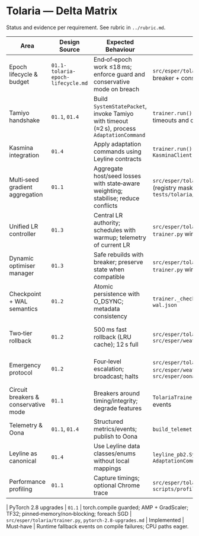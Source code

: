 # Tolaria — Delta Matrix

Status and evidence per requirement. See rubric in `../rubric.md`.

| Area | Design Source | Expected Behaviour | Prototype Evidence | Status | Severity | Notes |
| --- | --- | --- | --- | --- | --- | --- |
| Epoch lifecycle & budget | `01.1-tolaria-epoch-lifecycle.md` | End‑of‑epoch work ≤18 ms; enforce guard and conservative mode on breach | `src/esper/tolaria/trainer.py` (budget knobs + breaker + conservative fallback) | Implemented | Must‑have | Budgets enforced with breaker + telemetry escalation; conservative mode entered automatically. |
| Tamiyo handshake | `01.1`, `01.4` | Build `SystemStatePacket`, invoke Tamiyo with timeout (≈2 s), process `AdaptationCommand` | `trainer.run()` wraps Tamiyo/Kasmina calls with timeouts and conservative fallback | Implemented | Should‑have | Timeouts convert to conservative commands; security/HMAC handled upstream. |
| Kasmina integration | `01.4` | Apply adaptation commands using Leyline contracts | `trainer.run()` calls `KasminaClient.apply_command` | Implemented | Should‑have | Minimal application path with timeout + warning events; no escalation/broadcast. |
| Multi‑seed gradient aggregation | `01.1` | Aggregate host/seed losses with state‑aware weighting; stabilise; reduce conflicts | `src/esper/tolaria/aggregation.py`, `trainer.py` (registry masks + attribution), `tests/tolaria/test_aggregation_attribution.py` | Implemented | Must‑have | Seed-aware aggregation using Kasmina’s `SeedParameterRegistry` masks; teacher gradients split by attribution weights (dataloader or Kasmina.attribute_batch); PCGrad optional; per‑seed telemetry (weight/norm/share/conflicts/alpha/mask). |
| Unified LR controller | `01.3` | Central LR authority; schedules with warmup; telemetry of current LR | `src/esper/tolaria/lr_controller.py`, `trainer.py` wiring | Implemented | Must‑have | Policies: constant/cosine/step with optional warmup; metrics `tolaria.lr_controller.*`. |
| Dynamic optimiser manager | `01.3` | Safe rebuilds with breaker; preserve state when compatible | `src/esper/tolaria/optimizer_manager.py`, `trainer.py` wiring | Implemented | Should‑have | Rebuild fence via settings; metrics for rebuilds/failures/skips/latency. |
| Checkpoint + WAL semantics | `01.2` | Atomic persistence with O_DSYNC; metadata consistency | `trainer._checkpoint()` saves torch state + `wal.json` | Implemented | Should‑have | Atomic writes via tmp+rename, directory fsync, O_DSYNC when available, and CRC32 verification; last‑checkpoint semantics only. |
| Two‑tier rollback | `01.2` | 500 ms fast rollback (LRU cache); 12 s full | `src/esper/tolaria/rollback.py`, `trainer.py`, `src/esper/weatherlight/service_runner.py` | Implemented | Must‑have | Fast cache + WAL restore with shared-memory deadline signal bridged into Weatherlight telemetry and Oona emergency stream. |
| Emergency protocol | `01.2` | Four‑level escalation; broadcast; halts | `src/esper/tolaria/emergency.py`, `trainer.py`, `src/esper/weatherlight/service_runner.py`, `src/esper/oona/messaging.py` | Implemented | Must‑have | EmergencySignal Leyline contract, shared-memory bridge, and Oona emergency fast path deliver sub-100 ms broadcast and Weatherlight telemetry. |
| Circuit breakers & conservative mode | `01.1` | Breakers around timing/integrity; degrade features | `TolariaTrainer` breaker + conservative mode events | Implemented | Must‑have | Breaker tracks failures; conservative mode emits telemetry + priority hint. |
| Telemetry & Oona | `01.1`, `01.4` | Structured metrics/events; publish to Oona | `build_telemetry_packet`, `publish_history()` | Implemented | Should‑have | Priority hint in packets; Weatherlight routes HIGH/CRITICAL to emergency stream. |
| Leyline as canonical | `01.4` | Use Leyline data classes/enums without local mappings | `leyline_pb2.SystemStatePacket`, `AdaptationCommand` | Implemented | Must‑have | Contracts respected in prototype. |
| Performance profiling | `01.1` | Capture timings; optional Chrome trace | `src/esper/tolaria/profiler.py` hooks; `scripts/profile_tolaria.py` | Partially Implemented | Nice‑to‑have | Epoch‑scope traces via env; external harness available. |

| PyTorch 2.8 upgrades | `01.1` | torch.compile guarded; AMP + GradScaler; TF32; pinned‑memory/non‑blocking; foreach SGD | `src/esper/tolaria/trainer.py`, `pytorch-2.8-upgrades.md` | Implemented | Must‑have | Runtime fallback events on compile failures; CPU paths eager.
